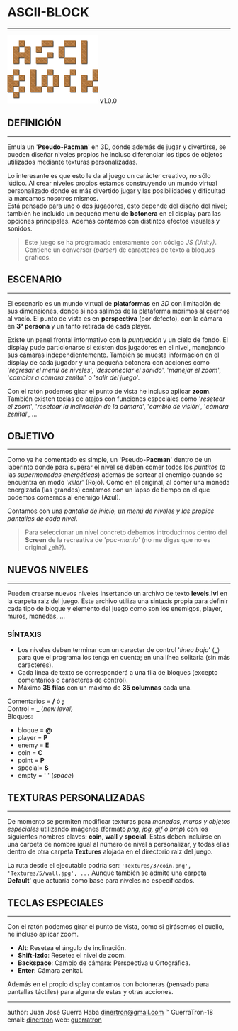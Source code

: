 # ASCII-BLOCK
  -----------
  [![ASCII-Block logo](logo.png "ASCII-Block GitHub page")](http://guerratron.github.io/ascii-block "ASCII-Block page")
  v1.0.0
 
## DEFINICIÓN
   ----------
  Emula un '**Pseudo-Pacman**' en 3D, dónde además de jugar y divertirse, se pueden diseñar niveles propios he incluso diferenciar los tipos de objetos utilizados mediante texturas personalizadas.  
  
  Lo interesante es que esto le da al juego un carácter creativo, no sólo lúdico. Al crear niveles propios estamos construyendo un mundo virtual personalizado donde es más divertido jugar y las posibilidades y dificultad la marcamos nosotros mismos.  
  Está pensado para uno o dos jugadores, esto depende del diseño del nivel; también he incluido un pequeño menú de **botonera** en el display para las opciones principales. Además contamos con distintos efectos visuales y sonidos. 
  
  > Este juego se ha programado enteramente con código *JS (Unity)*. Contiene un conversor (*parser*) de caracteres de texto a bloques gráficos.  
  
## ESCENARIO
   ----------
   El escenario es un mundo virtual de **plataformas** en *3D* con limitación de sus dimensiones, donde si nos salimos de la plataforma morimos al caernos al vacío. El punto de vista es en **perspectiva** (por defecto), con la cámara en **3ª persona** y un tanto retirada de cada player.  
   
   Existe un panel frontal informativo con la *puntuación* y un cielo de fondo. El display pude particionarse si existen dos jugadores en el nivel, manejando sus cámaras independientemente.  También se muesta información en el display de cada jugador y una pequeña botonera con acciones como '*regresar el menú de niveles*', '*desconectar el sonido*', '*manejar el zoom*', '*cambiar a cámara zenital*' o '*salir del juego*'.
   
   Con el ratón podemos girar el punto de vista he incluso aplicar **zoom**. También existen teclas de atajos con funciones especiales como '*resetear el zoom*', '*resetear la inclinación de la cámara*', '*cambio de visión*', '*cámara zenital*', ...
  
## OBJETIVO
   --------
  Como ya he comentado es simple, un 'Pseudo-**Pacman**' dentro de un laberinto donde para superar el nivel se deben comer todos los *puntitos* (o las *supermonedas energéticas*) además de sortear al enemigo cuando se encuentra en modo '*killer*' (Rojo). Como en el original, al comer una moneda energizada (las grandes) contamos con un lapso de tiempo en el que podemos comernos al enemigo (Azul).  
  
  Contamos con una *pantalla de inicio, un menú de niveles y las propias pantallas de cada nivel*. 

>Para seleccionar un nivel concreto debemos introducirnos dentro del **Screen** de la recreativa de '*pac-manía*' (no me digas que no es original ¿eh?).
  
## NUEVOS NIVELES
   --------------
   Pueden crearse nuevos niveles insertando un archivo de texto **levels.lvl** en la carpeta raiz del juego. Este archivo utiliza una sintaxis propia para definir cada tipo de bloque y elemento del juego como son los enemigos, player, muros, monedas, ...
   
### SÍNTAXIS
   - Los niveles deben terminar con un caracter de control '*línea baja*' (**_**) para que el programa los tenga en cuenta; en una línea solitaria (sin más caracteres).
   - Cada línea de texto se corresponderá a una fila de bloques (excepto comentarios o caracteres de control).
   - Máximo **35 filas** con un máximo de **35 columnas** cada una.  
    
 Comentarios = **/** ó **;**  
 Control     = **_** (*new level*)  
 Bloques:  
 +   bloque = **@**  
 +   player = **P**  
 +   enemy  = **E**  
 +   coin   = **C**  
 +   point  = **P**  
 +   special= **S**  
 +   empty  = ' ' (*space*)  
   
## TEXTURAS PERSONALIZADAS
   -----------------------
   De momento se permiten modificar texturas para *monedas, muros y objetos especiales* utilizando imágenes (formato *png, jpg, gif o bmp*) con los siguientes nombres claves: **coin**, **wall** y **special**. Estas deben incluirse en una carpeta de nombre igual al número de nivel a personalizar, y todas ellas dentro de otra carpeta **Textures** alojada en el directorio raiz del juego.
   
   La ruta desde el ejecutable podría ser: `'Textures/3/coin.png', 'Textures/5/wall.jpg', ...` Aunque también se admite una carpeta **Default**' que actuaría como base para niveles no especificados.
 
## TECLAS ESPECIALES
   -----------------
   Con el ratón podemos girar el punto de vista, como si girásemos el cuello, he incluso aplicar zoom.
   
   - **Alt**: Resetea el ángulo de inclinación.
   - **Shift-Izdo**: Resetea el nivel de zoom.
   - **Backspace**: Cambio de cámara: Perspectiva u Ortográfica.
   - **Enter**: Cámara zenital.
   
   Además en el propio display contamos con botoneras (pensado para pantallas táctiles) para alguna de estas y otras acciones.
 
---------------------------

author: Juan José Guerra Haba <dinertron@gmail.com> &trade; GuerraTron-18 
email: [dinertron]
web: [guerratron]


[//]: # (These are reference links used in the body of this note and get stripped out when the markdown processor does its job. There is no need to format nicely because it shouldn't be seen. Thanks SO - http://stackoverflow.com/questions/4823468/store-comments-in-markdown-syntax)

   [dinertron]: <mailto:dinertron@gmail.com>
   [guerraTron]: <http://github.guerratron.io/>
